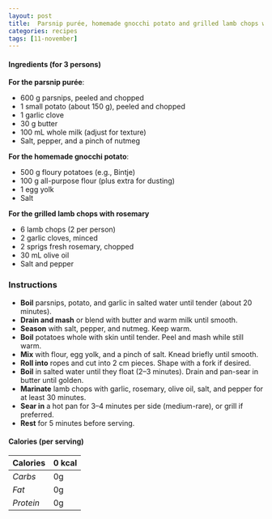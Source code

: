 ```yaml
---
layout: post
title:  Parsnip purée, homemade gnocchi potato and grilled lamb chops with rosemary
categories: recipes
tags: [11-november]
---
```


#### Ingredients (for 3 persons)

**For the parsnip purée**:
- 600 g parsnips, peeled and chopped
- 1 small potato (about 150 g), peeled and chopped
- 1 garlic clove
- 30 g butter
- 100 mL whole milk (adjust for texture)
- Salt, pepper, and a pinch of nutmeg

**For the homemade gnocchi potato**:
- 500 g floury potatoes (e.g., Bintje)
- 100 g all-purpose flour (plus extra for dusting)
- 1 egg yolk
- Salt

**For the grilled lamb chops with rosemary**
- 6 lamb chops (2 per person)
- 2 garlic cloves, minced
- 2 sprigs fresh rosemary, chopped
- 30 mL olive oil
- Salt and pepper

### Instructions

- **Boil** parsnips, potato, and garlic in salted water until tender (about 20 minutes).
- **Drain and mash** or blend with butter and warm milk until smooth.
- **Season** with salt, pepper, and nutmeg. Keep warm.
- **Boil** potatoes whole with skin until tender. Peel and mash while still warm.
- **Mix** with flour, egg yolk, and a pinch of salt. Knead briefly until smooth.
- **Roll into** ropes and cut into 2 cm pieces. Shape with a fork if desired.
- **Boil** in salted water until they float (2–3 minutes). Drain and pan-sear in butter until golden.
- **Marinate** lamb chops with garlic, rosemary, olive oil, salt, and pepper for at least 30 minutes.
- **Sear in** a hot pan for 3–4 minutes per side (medium-rare), or grill if preferred.
- **Rest** for 5 minutes before serving.

#### Calories (per serving)

| **Calories** | 0 kcal |
| ----------- | ----------- |
| *Carbs* | 0g |
| *Fat* | 0g |
| *Protein* | 0g |